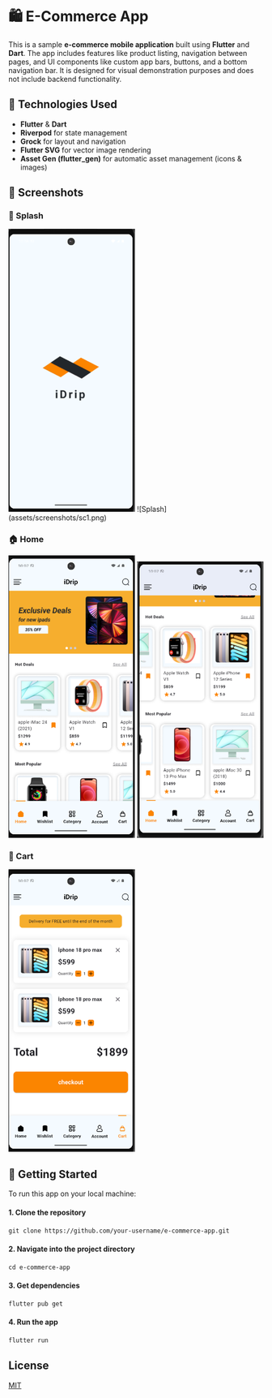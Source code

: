 # 🛍️ E-Commerce App

This is a sample **e-commerce mobile application** built using **Flutter** and **Dart**. The app includes features like product listing, navigation between pages, and UI components like custom app bars, buttons, and a bottom navigation bar. It is designed for visual demonstration purposes and does not include backend functionality.

## 🧠 Technologies Used

- **Flutter** & **Dart**
- **Riverpod** for state management
- **Grock** for layout and navigation
- **Flutter SVG** for vector image rendering
- **Asset Gen (flutter_gen)** for automatic asset management (icons & images)

## 📸 Screenshots

### 👋 Splash
<img src="assets/screenshots/sc1.png" alt="Splash" width="250"/>
![Splash](assets/screenshots/sc1.png)

### 🏠 Home 
<img src="assets/screenshots/sc2.png" alt="Home Page" width="250"/>
<img src="assets/screenshots/sc3.png" alt="Home Page" width="250"/>

### 🛒 Cart
<img src="assets/screenshots/sc4.png" alt="Cart Page" width="250"/>

## 🚀 Getting Started

To run this app on your local machine:

#### 1. Clone the repository
```markdown
git clone https://github.com/your-username/e-commerce-app.git
```
#### 2. Navigate into the project directory
```markdown
cd e-commerce-app
```
#### 3. Get dependencies
```markdown
flutter pub get
```
#### 4. Run the app
```markdown
flutter run
```
## License

[MIT](https://choosealicense.com/licenses/mit/)


